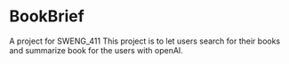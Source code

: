 # BookBrief
A project for SWENG_411
This project is to let users search for their books and summarize book for the users with openAI.
